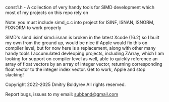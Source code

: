  const1.h - A collection of very handy tools for SIMD development which
            most of my projects on this repo rely on

 Note: you must include simd_c.c into project for ISINF, ISNAN, 
       ISNORM, FIXNORM to work properly

SIMD's simd::isinf simd::isnan is broken in the latest Xcode (16.2)
so I built my own from the ground up, would be nice if Apple would
fix this on compiler level, but for now here is a replacement, along
with other many handy tools I accumulated devleoping projects, including 
ZArray, which I am looking for support on compiler level as well, able 
to quickly reference an array of float vectors by an array of integer
vector, returning corresponding float vector to the integer index vector.
Get to work, Apple and stop slacking!

Copyright 2022-2025 Dmitry Boldyrev
All rights reserved.

Report bugs, issues to my email: subband@gmail.com  
